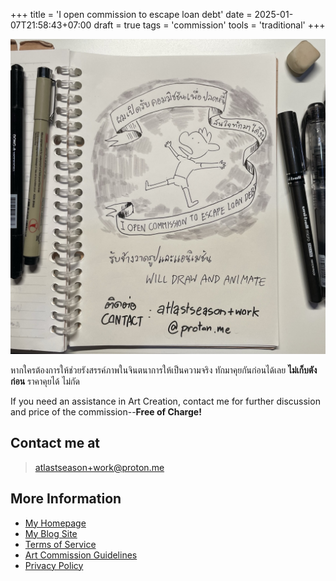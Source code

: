 +++
title = 'I open commission to escape loan debt'
date = 2025-01-07T21:58:43+07:00
draft = true
tags = 'commission'
tools = 'traditional'
+++

![ผมเปิดรับคอมมิชชันเพื่อปลดหนี้ สนใจทักมาได้งับ I open commission to escape loan debt. รับจ้างวาดรูปและแอนิเมชัน Will draw and animate ติดต่อ Contact : atlastseason+work@proton.me](commission-thumbnail.jpeg "I open commission to escape loan debt")

หากใครต้องการให้ช่วยรังสรรค์ภาพในจินตนาการให้เป็นความจริง ทักมาคุยกันก่อนได้เลย **ไม่เก็บตังก่อน** ราคาคุยได้ ไม่กัด

If you need an assistance in Art Creation, contact me for further discussion and price of the commission--**Free of Charge!**

## Contact me at

> atlastseason+work@proton.me

## More Information
- [My Homepage](https://atlastseason.art)
- [My Blog Site](https://blog.atlastseason.art)
- [Terms of Service](https://www.atlastseason.art/html/terms-of-service.html)
- [Art Commission Guidelines](https://www.atlastseason.art/html/art-commission-guidelines.html)
- [Privacy Policy](https://www.atlastseason.art/html/privacy-policy.html)
